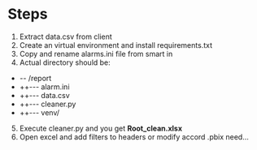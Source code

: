 # Steps
1. Extract data.csv from client
2. Create an virtual environment and install requirements.txt
3. Copy and rename alarms.ini file from smart in
4. Actual directory should be:
+ -- /report
+ ++--- alarm.ini
+ ++--- data.csv
+ ++--- cleaner.py
+ ++--- venv/
5. Execute cleaner.py and you get **Root_clean.xlsx**
6. Open excel and add filters to headers or modify accord .pbix need...
